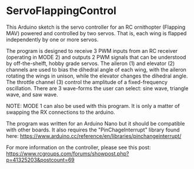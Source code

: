 # ServoFlappingControl
This Arduino sketch is the servo controller for an RC ornithopter (Flapping MAV) powered and controlled by two servos. That is, each wing is flapped independently by one or more servos.

The program is designed to receive 3 PWM inputs from an RC receiver (operating in MODE 2) and outputs 2 PWM signals that can be understood by off-the-shelft, hobby grade servos. The aileron (1) and elevator (2) channels are used to bias the dihedral angle of each wing, with the aileron rotating the wings in unison, while the elevator changes the dihedral angle. The throttle channel (3) control the amplitude of a fixed-frequency oscillation. There are 3 wave-forms the user can select: sine wave, triangle wave, and saw wave. 

NOTE: MODE 1 can also be used with this program. It is only a matter of swapping the RX connections to the arduino.

The program was written for an Arduino Nano but it should be compatible with other boards. It also requires the "PinChageInterrupt" library found here:
  https://www.arduino.cc/reference/en/libraries/pinchangeinterrupt/

For more information on the controller, please see this post:
  https://www.rcgroups.com/forums/showpost.php?p=41325203&postcount=69
